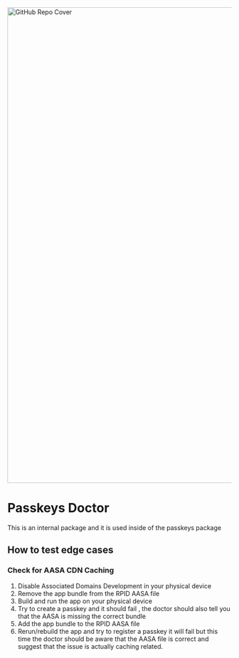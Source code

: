 <img width="1070" alt="GitHub Repo Cover" src="https://raw.githubusercontent.com/corbado/flutter-passkeys/main/.github/images/root_headline.png">

# Passkeys Doctor

This is an internal package and it is used inside of the passkeys package

## How to test edge cases

### Check for AASA CDN Caching

1. Disable Associated Domains Development in your physical device
2. Remove the app bundle from the RPID AASA file
3. Build and run the app on your physical device
4. Try to create a passkey and it should fail , the doctor should also tell you that the AASA is missing the correct bundle
5. Add the app bundle to the RPID AASA file
6. Rerun/rebuild the app and try to register a passkey it will fail but this time the doctor should be aware that the AASA file is correct and suggest that the issue is actually caching related.
